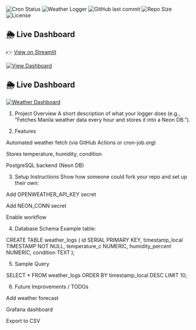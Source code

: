 ![Cron Status](https://api.cron-job.org/jobs/6636020/d6e43d168f56a78d/status-7.svg)
![Weather Logger](https://github.com/allnovice/weather-logger/actions/workflows/weather.yml/badge.svg)
![GitHub last commit](https://img.shields.io/github/last-commit/allnovice/weather-logger)
![Repo Size](https://img.shields.io/github/repo-size/allnovice/weather-logger)
![License](https://img.shields.io/github/license/allnovice/weather-logger)

## 🌦 Live Dashboard
👉 [View on Streamlit](https://your-app-name.streamlit.app)

[![View Dashboard](https://img.shields.io/badge/Dashboard-Streamlit-blue?logo=streamlit)](https://your-app-name.streamlit.app)

## 🌦 Live Dashboard
[![Weather Dashboard](docs/dashboard.png)](https://your-app-name.streamlit.app)

1. Project Overview
A short description of what your logger does (e.g., “Fetches Manila weather data every hour and stores it into a Neon DB.”).


2. Features

Automated weather fetch (via GitHub Actions or cron-job.org)

Stores temperature, humidity, condition

PostgreSQL backend (Neon DB)



3. Setup Instructions
Show how someone could fork your repo and set up their own:

Add OPENWEATHER_API_KEY secret

Add NEON_CONN secret

Enable workflow



4. Database Schema
Example table:

CREATE TABLE weather_logs (
    id SERIAL PRIMARY KEY,
    timestamp_local TIMESTAMP NOT NULL,
    temperature_c NUMERIC,
    humidity_percent NUMERIC,
    condition TEXT
);


5. Sample Query

SELECT * FROM weather_logs ORDER BY timestamp_local DESC LIMIT 10;


6. Future Improvements / TODOs

Add weather forecast

Grafana dashboard

Export to CSV
